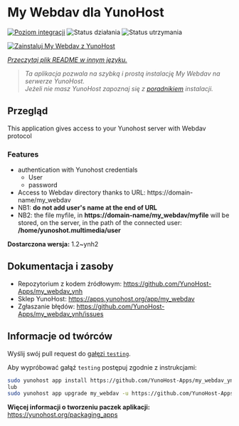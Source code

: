 <!--
To README zostało automatycznie wygenerowane przez <https://github.com/YunoHost/apps/tree/master/tools/readme_generator>
Nie powinno być ono edytowane ręcznie.
-->

# My Webdav dla YunoHost

[![Poziom integracji](https://apps.yunohost.org/badge/integration/my_webdav)](https://ci-apps.yunohost.org/ci/apps/my_webdav/)
![Status działania](https://apps.yunohost.org/badge/state/my_webdav)
![Status utrzymania](https://apps.yunohost.org/badge/maintained/my_webdav)

[![Zainstaluj My Webdav z YunoHost](https://install-app.yunohost.org/install-with-yunohost.svg)](https://install-app.yunohost.org/?app=my_webdav)

*[Przeczytaj plik README w innym języku.](./ALL_README.md)*

> *Ta aplikacja pozwala na szybką i prostą instalację My Webdav na serwerze YunoHost.*  
> *Jeżeli nie masz YunoHost zapoznaj się z [poradnikiem](https://yunohost.org/install) instalacji.*

## Przegląd

This application gives access to your Yunohost server with Webdav protocol

### Features

* authentication with Yunohost credentials
	* User
	* password
* Access to Webdav directory thanks to  URL: https://domain-name/my_webdav
* NB1: **do not add user's name at the end of URL**
* NB2: the file myfile, in  **https://domain-name/my_webdav/myfile**
will be stored, on the server, in the path of the connected user: **/home/yunoshot.multimedia/user**



**Dostarczona wersja:** 1.2~ynh2
## Dokumentacja i zasoby

- Repozytorium z kodem źródłowym: <https://github.com/YunoHost-Apps/my_webdav_ynh>
- Sklep YunoHost: <https://apps.yunohost.org/app/my_webdav>
- Zgłaszanie błędów: <https://github.com/YunoHost-Apps/my_webdav_ynh/issues>

## Informacje od twórców

Wyślij swój pull request do [gałęzi `testing`](https://github.com/YunoHost-Apps/my_webdav_ynh/tree/testing).

Aby wypróbować gałąź `testing` postępuj zgodnie z instrukcjami:

```bash
sudo yunohost app install https://github.com/YunoHost-Apps/my_webdav_ynh/tree/testing --debug
lub
sudo yunohost app upgrade my_webdav -u https://github.com/YunoHost-Apps/my_webdav_ynh/tree/testing --debug
```

**Więcej informacji o tworzeniu paczek aplikacji:** <https://yunohost.org/packaging_apps>
